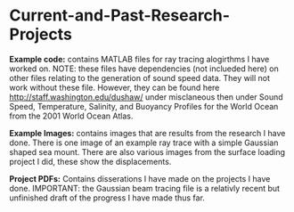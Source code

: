 # Current-and-Past-Research-Projects

**Example code:**
contains MATLAB files for ray tracing alogirthms I have worked on. NOTE: these files have dependencies (not inclueded here) on other files relating to the generation of sound speed data. They will not work without these file. However, they can be found here http://staff.washington.edu/dushaw/ under misclaneous then under Sound Speed, Temperature, Salinity, and Buoyancy Profiles for the World Ocean from the 2001 World Ocean Atlas.

**Example Images:**
contains images that are results from the research I have done. There is one image of an example ray trace with a simple Gaussian shaped sea mount. There are also various images from the surface loading project I did, these show the displacements.

**Project PDFs:**
Contains disserations I have made on the projects I have done. IMPORTANT: the Gaussian beam tracing file is a relativly recent but unfinished draft of the progress I have made thus far. 
